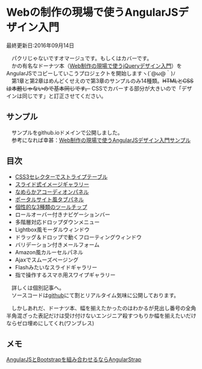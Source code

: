 # Webの制作の現場で使うAngularJSデザイン入門
最終更新日:2016年09月14日

  
　パクリじゃないですオマージュです。もしくはカバーです。  
　かの有名なドーナツ本（[Web制作の現場で使うjQueryデザイン入門](https://www.amazon.co.jp/dp/4048913913/)）をAngularJSでコピーしていこうプロジェクトを開始しますヽ(´@ω@｀)ﾉ  
　第1章と第2章はめんどくせえので第3章のサンプルのみ14種類。<DEL>HTMLとCSSは本題じゃないので基本同じです。</DEL> CSSでカバーする部分が大きいので「デザインは同じです」と訂正させてください。  
  
## サンプル  
  
　サンプルをgithub.ioドメインで公開しました。  
　参考になれば幸甚：[Web制作の現場で使うAngularJSデザイン入門サンプル](https://perpouh.github.io/get-start-angular-design/)  
  
## 目次  
  
 - [CSS3セレクターでストライプテーブル](http://qiita.com/perpouh/items/2c87097741b7bfb879a2)  
 - [スライド式イメージギャラリー](http://qiita.com/perpouh/items/51b052e40478b13957a2)  
 - [なめらかアコーディオンパネル](http://qiita.com/perpouh/items/a6347f0e227bf16a2705)  
 - [ポータルサイト風タブパネル](http://qiita.com/perpouh/items/96488398a7c4bd790b9e)  
 - [個性的な3種類のツールチップ](http://qiita.com/perpouh/items/7c3da774685f758f4295)  
 - ロールオーバー付きナビゲーションバー  
 - 多階層対応ドロップダウンメニュー  
 - Lightbox風モーダルウィンドウ  
 - ドラッグ＆ドロップで動くフローティングウィンドウ  
 - バリデーション付きメールフォーム  
 - Amazon風カルーセルパネル  
 - Ajaxでスムーズページング  
 - Flashみたいなスライドギャラリー  
 - 指で操作するスマホ用スワイプギャラリー  
  
　詳しくは個別記事へ。  
　ソースコードは[github](https://github.com/perpouh/get-start-angular-design)にて割とリアルタイム気味に公開しております。  
  
  
　しかしあれだ、ドーナツ本、幅を揃えたかったのはわかるが見出し番号の全角半角混ざった表記だけは受け付けないエンジニア殺すつもりか幅を揃えたいだけならゼロ埋めにしてくれ(ワンブレス)  
  
## メモ  
[AngularJSとBootstrapを組み合わせるならAngularStrap](http://qiita.com/nakamura-to/items/4d963a52bceef1b8c741)  
